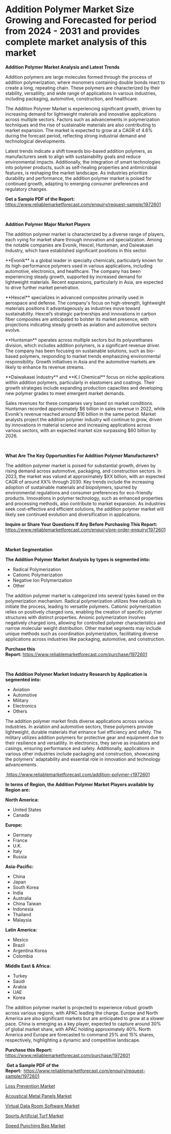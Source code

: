<p><h1>Addition Polymer Market Size Growing and Forecasted for period from 2024 - 2031 and provides complete market analysis of this market</h1></p><p><strong>Addition Polymer Market Analysis and Latest Trends</strong></p>
<p><p>Addition polymers are large molecules formed through the process of addition polymerization, where monomers containing double bonds react to create a long, repeating chain. These polymers are characterized by their stability, versatility, and wide range of applications in various industries, including packaging, automotive, construction, and healthcare. </p><p>The Addition Polymer Market is experiencing significant growth, driven by increasing demand for lightweight materials and innovative applications across multiple sectors. Factors such as advancements in polymerization techniques and the rise of sustainable materials are also contributing to market expansion. The market is expected to grow at a CAGR of 4.6% during the forecast period, reflecting strong industrial demand and technological developments. </p><p>Latest trends indicate a shift towards bio-based addition polymers, as manufacturers seek to align with sustainability goals and reduce environmental impacts. Additionally, the integration of smart technologies into polymer products, such as self-healing properties and antimicrobial features, is reshaping the market landscape. As industries prioritize durability and performance, the addition polymer market is poised for continued growth, adapting to emerging consumer preferences and regulatory changes.</p></p>
<p><strong>Get a Sample PDF of the Report:&nbsp;</strong> <a href="https://www.reliablemarketforecast.com/enquiry/request-sample/1972601?utm_campaign=1169&utm_medium=2&utm_source=Github&utm_content=ia&utm_term=14112024&utm_id=addition-polymer">https://www.reliablemarketforecast.com/enquiry/request-sample/1972601</a></p>
<p>&nbsp;</p>
<p><strong>Addition Polymer Major Market Players</strong></p>
<p><p>The addition polymer market is characterized by a diverse range of players, each vying for market share through innovation and specialization. Among the notable companies are Evonik, Hexcel, Huntsman, and Daiwakasei Industry, which have established significant positions in this sector.</p><p>**Evonik** is a global leader in specialty chemicals, particularly known for its high-performance polymers used in various applications, including automotive, electronics, and healthcare. The company has been experiencing steady growth, supported by increased demand for lightweight materials. Recent expansions, particularly in Asia, are expected to drive further market penetration.</p><p>**Hexcel** specializes in advanced composites primarily used in aerospace and defense. The company's focus on high-strength, lightweight materials positions it advantageously as industries move toward sustainability. Hexcel’s strategic partnerships and innovations in carbon fiber composites are anticipated to bolster its market presence, with projections indicating steady growth as aviation and automotive sectors evolve.</p><p>**Huntsman** operates across multiple sectors but its polyurethanes division, which includes addition polymers, is a significant revenue driver. The company has been focusing on sustainable solutions, such as bio-based polymers, responding to market trends emphasizing environmental responsibility. Growth initiatives in Asia and the automotive markets are likely to enhance its revenue streams.</p><p>**Daiwakasei Industry** and **K.I Chemical** focus on niche applications within addition polymers, particularly in elastomers and coatings. Their growth strategies include expanding production capacities and developing new polymer grades to meet emergent market demands.</p><p>Sales revenues for these companies vary based on market conditions. Huntsman recorded approximately $6 billion in sales revenue in 2022, while Evonik's revenue reached around $16 billion in the same period. Market analysts project the addition polymer industry will continue to grow, driven by innovations in material science and increasing applications across various sectors, with an expected market size surpassing $60 billion by 2026.</p></p>
<p>&nbsp;</p>
<p><strong>What Are The Key Opportunities For Addition Polymer Manufacturers?</strong></p>
<p><p>The addition polymer market is poised for substantial growth, driven by rising demand across automotive, packaging, and construction sectors. In 2023, the market was valued at approximately $XX billion, with an expected CAGR of around XX% through 2030. Key trends include the increasing adoption of sustainable materials and biopolymers, spurred by environmental regulations and consumer preferences for eco-friendly products. Innovations in polymer technology, such as enhanced properties and processing methods, also contribute to market expansion. As industries seek cost-effective and efficient solutions, the addition polymer market will likely see continued evolution and diversification in applications.</p></p>
<p><strong>Inquire or Share Your Questions If Any Before Purchasing This Report:</strong> <a href="https://www.reliablemarketforecast.com/enquiry/pre-order-enquiry/1972601?utm_campaign=1169&utm_medium=2&utm_source=Github&utm_content=ia&utm_term=14112024&utm_id=addition-polymer">https://www.reliablemarketforecast.com/enquiry/pre-order-enquiry/1972601</a></p>
<p>&nbsp;</p>
<p><strong>Market Segmentation</strong></p>
<p><strong>The Addition Polymer Market Analysis by types is segmented into:</strong></p>
<p><ul><li>Radical Polymerization</li><li>Cationic Polymerization</li><li>Negative Ion Polymerization</li><li>Other</li></ul></p>
<p><p>The addition polymer market is categorized into several types based on the polymerization mechanism. Radical polymerization utilizes free radicals to initiate the process, leading to versatile polymers. Cationic polymerization relies on positively charged ions, enabling the creation of specific polymer structures with distinct properties. Anionic polymerization involves negatively charged ions, allowing for controlled polymer characteristics and narrow molecular weight distribution. Other market segments may include unique methods such as coordination polymerization, facilitating diverse applications across industries like packaging, automotive, and construction.</p></p>
<p><strong>Purchase this Report:&nbsp;</strong><a href="https://www.reliablemarketforecast.com/purchase/1972601?utm_campaign=1169&utm_medium=2&utm_source=Github&utm_content=ia&utm_term=14112024&utm_id=addition-polymer">https://www.reliablemarketforecast.com/purchase/1972601</a></p>
<p>&nbsp;</p>
<p><strong>The Addition Polymer Market Industry Research by Application is segmented into:</strong></p>
<p><ul><li>Aviation</li><li>Automotive</li><li>Military</li><li>Electronics</li><li>Others</li></ul></p>
<p><p>The addition polymer market finds diverse applications across various industries. In aviation and automotive sectors, these polymers provide lightweight, durable materials that enhance fuel efficiency and safety. The military utilizes addition polymers for protective gear and equipment due to their resilience and versatility. In electronics, they serve as insulators and casings, ensuring performance and safety. Additionally, applications in various other industries include packaging and construction, showcasing the polymers' adaptability and essential role in innovation and technology advancements.</p></p>
<p><a href="https://www.reliablemarketforecast.com/addition-polymer-r1972601?utm_campaign=1169&utm_medium=2&utm_source=Github&utm_content=ia&utm_term=14112024&utm_id=addition-polymer">&nbsp;https://www.reliablemarketforecast.com/addition-polymer-r1972601</a></p>
<p><strong>In terms of Region, the Addition Polymer Market Players available by Region are:</strong></p>
<p>
    <p> <strong> North America: </strong>
        <ul>
            <li>United States</li>
            <li>Canada</li>
        </ul>
        </p> 
    <p> <strong> Europe: </strong>
        <ul>
            <li>Germany</li>
            <li>France</li>
            <li>U.K.</li>
            <li>Italy</li>
            <li>Russia</li>
        </ul>
        </p> 
    <p> <strong> Asia-Pacific: </strong>
        <ul>
            <li>China</li>
            <li>Japan</li>
            <li>South Korea</li>
            <li>India</li>
            <li>Australia</li>
            <li>China Taiwan</li>
            <li>Indonesia</li>
            <li>Thailand</li>
            <li>Malaysia</li>
        </ul>
        </p> 
    <p> <strong> Latin America: </strong>
        <ul>
            <li>Mexico</li>
            <li>Brazil</li>
            <li>Argentina Korea</li>
            <li>Colombia</li>
        </ul>
        </p> 
    <p> <strong> Middle East & Africa: </strong>
        <ul>
            <li>Turkey</li>
            <li>Saudi</li>
            <li>Arabia</li>
            <li>UAE</li>
            <li>Korea</li>
        </ul>
    </p>
    </p>
<p><p>The addition polymer market is projected to experience robust growth across various regions, with APAC leading the charge. Europe and North America are also significant markets but are anticipated to grow at a slower pace. China is emerging as a key player, expected to capture around 30% of global market share, with APAC holding approximately 40%. North America and Europe are forecasted to command 25% and 15% shares, respectively, highlighting a dynamic and competitive landscape.</p></p>
<p><strong>Purchase this Report: </strong><a href="https://www.reliablemarketforecast.com/purchase/1972601?utm_campaign=1169&utm_medium=2&utm_source=Github&utm_content=ia&utm_term=14112024&utm_id=addition-polymer">https://www.reliablemarketforecast.com/purchase/1972601</a></p>
<p>&nbsp;<strong>Get a Sample PDF of the Report:&nbsp;&nbsp;</strong><a href="https://www.reliablemarketforecast.com/enquiry/request-sample/1972601?utm_campaign=1169&utm_medium=2&utm_source=Github&utm_content=ia&utm_term=14112024&utm_id=addition-polymer">https://www.reliablemarketforecast.com/enquiry/request-sample/1972601</a></p>
<p><strong></strong></p>
<p><p><a href="https://issuu.com/reportprime-2/docs/loss-prevention-market-size-2030.pp_1a6b9780ae62a7?utm_campaign=1169&utm_medium=2&utm_source=Github&utm_content=ia&utm_term=14112024&utm_id=addition-polymer">Loss Prevention Market</a></p><p><a href="https://github.com/pizolina/Market-Research-Report-List-6/blob/main/acoustical-metal-panels-market.md?utm_campaign=1169&utm_medium=2&utm_source=Github&utm_content=ia&utm_term=14112024&utm_id=addition-polymer">Acoustical Metal Panels Market</a></p><p><a href="https://issuu.com/reportprime-2/docs/virtual-data-room-software-market-s_fa4f62fabad351?utm_campaign=1169&utm_medium=2&utm_source=Github&utm_content=ia&utm_term=14112024&utm_id=addition-polymer">Virtual Data Room Software Market</a></p><p><a href="https://www.linkedin.com/pulse/consumer-behavior-shifts-sports-artificial-turf-market-demand-rwtwc?utm_campaign=1169&utm_medium=2&utm_source=Github&utm_content=ia&utm_term=14112024&utm_id=addition-polymer">Sports Artificial Turf Market</a></p><p><a href="https://www.linkedin.com/pulse/speed-punching-bag-market-segmentation-applications-types-rtrrc?utm_campaign=1169&utm_medium=2&utm_source=Github&utm_content=ia&utm_term=14112024&utm_id=addition-polymer">Speed Punching Bag Market</a></p></p>